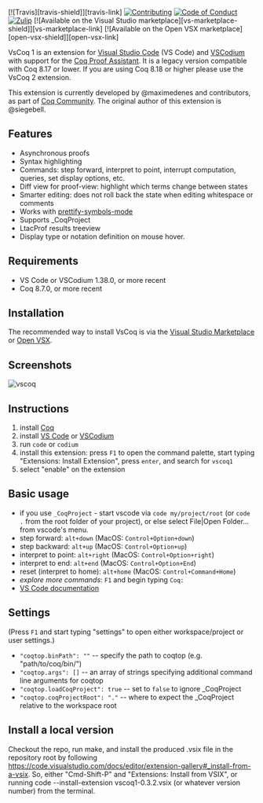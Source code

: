 [![Travis][travis-shield]][travis-link]
[![Contributing][contributing-shield]][contributing-link]
[![Code of Conduct][conduct-shield]][conduct-link]
[![Zulip][zulip-shield]][zulip-link]
[![Available on the Visual Studio marketplace][vs-marketplace-shield]][vs-marketplace-link]
[![Available on the Open VSX marketplace][open-vsx-shield]][open-vsx-link]

<!-- [travis-shield]: https://travis-ci.com/coq-community/vscoq.svg?branch=master
[travis-link]: https://travis-ci.com/coq-community/vscoq/builds -->

[contributing-shield]: https://img.shields.io/badge/contributions-welcome-%23f7931e.svg
[contributing-link]: https://github.com/coq-community/manifesto/blob/master/CONTRIBUTING.md

[conduct-shield]: https://img.shields.io/badge/%E2%9D%A4-code%20of%20conduct-%23f15a24.svg
[conduct-link]: https://github.com/coq-community/manifesto/blob/master/CODE_OF_CONDUCT.md

[zulip-shield]: https://img.shields.io/badge/chat-on%20zulip-%23c1272d.svg
[zulip-link]: https://coq.zulipchat.com/#narrow/stream/237662-VsCoq-devs.20.26.20users

<!-- [vs-marketplace-shield]: https://img.shields.io/visual-studio-marketplace/v/coq-community.vscoq1?label=Visual%20Studio%20Marketplace
[vs-marketplace-link]: https://marketplace.visualstudio.com/items?itemName=coq-community.vscoq1

[open-vsx-shield]: https://img.shields.io/open-vsx/v/coq-community/vscoq1
[open-vsx-link]: https://open-vsx.org/extension/coq-community/vscoq1 -->

VsCoq 1 is an extension for [Visual Studio Code](https://code.visualstudio.com/) (VS Code)
and [VSCodium](https://vscodium.com/) with support for the [Coq Proof Assistant](https://coq.inria.fr/).
It is a legacy version compatible with Coq 8.17 or lower. If you are using Coq 8.18 or higher please use the VsCoq 2 extension. 

This extension is currently developed by @maximedenes and contributors, as
part of [Coq Community](https://github.com/coq-community/manifesto). The
original author of this extension is @siegebell.

## Features
* Asynchronous proofs
* Syntax highlighting
* Commands: step forward, interpret to point, interrupt computation, queries, set display options, etc.
* Diff view for proof-view: highlight which terms change between states
* Smarter editing: does not roll back the state when editing whitespace or comments
* Works with [prettify-symbols-mode](https://marketplace.visualstudio.com/items?itemName=siegebell.prettify-symbols-mode)
* Supports \_CoqProject
* LtacProf results treeview
* Display type or notation definition on mouse hover.

## Requirements
* VS Code or VSCodium 1.38.0, or more recent
* Coq 8.7.0, or more recent

## Installation
The recommended way to install VsCoq is via the [Visual Studio Marketplace](https://marketplace.visualstudio.com/items?itemName=coq-community.vscoq1) or [Open VSX](https://open-vsx.org/extension/coq-community/vscoq1).

## Screenshots
![vscoq](https://user-images.githubusercontent.com/647105/64025392-dbf12100-cb3c-11e9-8e7f-5c63296500f9.png)

## Instructions
1. install [Coq](https://coq.inria.fr/download)
2. install [VS Code](https://code.visualstudio.com/) or [VSCodium](https://vscodium.com/)
3. run `code` or `codium`
4. install this extension: press `F1` to open the command palette, start typing "Extensions: Install Extension", press `enter`, and search for `vscoq1`
5. select "enable" on the extension

## Basic usage
* if you use `_CoqProject` - start vscode via `code my/project/root` (or `code .` from the root folder of your project), or else select File|Open Folder... from vscode's menu.
* step forward: `alt+down` (MacOS: `Control+Option+down`)
* step backward: `alt+up` (MacOS: `Control+Option+up`)
* interpret to point: `alt+right` (MacOS: `Control+Option+right`)
* interpret to end: `alt+end` (MacOS: `Control+Option+End`)
* reset (interpret to home): `alt+home` (MacOS: `Control+Command+Home`)
* *explore more commands*: `F1` and begin typing `Coq:`
* [VS Code documentation](https://code.visualstudio.com/docs/editor/codebasics)

## Settings
(Press `F1` and start typing "settings" to open either workspace/project or user settings.)
* `"coqtop.binPath": ""` -- specify the path to coqtop (e.g. "path/to/coq/bin/")
* `"coqtop.args": []` -- an array of strings specifying additional command line arguments for coqtop
* `"coqtop.loadCoqProject": true` -- set to `false` to ignore <span>_CoqProject</span>
* `"coqtop.coqProjectRoot": "."` -- where to expect the <span>_CoqProject</span> relative to the workspace root

## Install a local version

Checkout the repo, run make, and install the produced .vsix file in the repository root by following https://code.visualstudio.com/docs/editor/extension-gallery#_install-from-a-vsix. So, either "Cmd-Shift-P" and "Extensions: Install from VSIX", or running code --install-extension vscoq1-0.3.2.vsix (or whatever version number) from the terminal.

